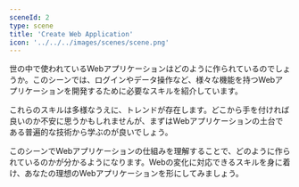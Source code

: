 ```yaml
---
sceneId: 2
type: scene
title: 'Create Web Application'
icon: '../../../images/scenes/scene.png'
---
```


世の中で使われているWebアプリケーションはどのように作られているのでしょうか。このシーンでは、ログインやデータ操作など、様々な機能を持つWebアプリケーションを開発するために必要なスキルを紹介しています。

これらのスキルは多様なうえに、トレンドが存在します。どこから手を付ければ良いのか不安に思うかもしれませんが、まずはWebアプリケーションの土台である普遍的な技術から学ぶのが良いでしょう。

このシーンでWebアプリケーションの仕組みを理解することで、どのように作られているのかが分かるようになります。Webの変化に対応できるスキルを身に着け、あなたの理想のWebアプリケーションを形にしてみましょう。
